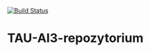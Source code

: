 
[![Build Status](https://travis-ci.org/Annusza/TAU-AI3-repozytorium.svg?branch=master)](https://travis-ci.org/Annusza/TAU-AI3-repozytorium)
# TAU-AI3-repozytorium
